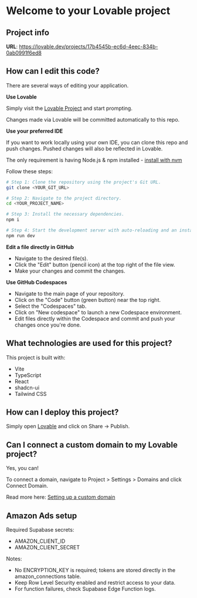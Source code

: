 # Welcome to your Lovable project

## Project info

**URL**: https://lovable.dev/projects/17b4545b-ec6d-4eec-834b-0ab0991f6ed8

## How can I edit this code?

There are several ways of editing your application.

**Use Lovable**

Simply visit the [Lovable Project](https://lovable.dev/projects/17b4545b-ec6d-4eec-834b-0ab0991f6ed8) and start prompting.

Changes made via Lovable will be committed automatically to this repo.

**Use your preferred IDE**

If you want to work locally using your own IDE, you can clone this repo and push changes. Pushed changes will also be reflected in Lovable.

The only requirement is having Node.js & npm installed - [install with nvm](https://github.com/nvm-sh/nvm#installing-and-updating)

Follow these steps:

```sh
# Step 1: Clone the repository using the project's Git URL.
git clone <YOUR_GIT_URL>

# Step 2: Navigate to the project directory.
cd <YOUR_PROJECT_NAME>

# Step 3: Install the necessary dependencies.
npm i

# Step 4: Start the development server with auto-reloading and an instant preview.
npm run dev
```

**Edit a file directly in GitHub**

- Navigate to the desired file(s).
- Click the "Edit" button (pencil icon) at the top right of the file view.
- Make your changes and commit the changes.

**Use GitHub Codespaces**

- Navigate to the main page of your repository.
- Click on the "Code" button (green button) near the top right.
- Select the "Codespaces" tab.
- Click on "New codespace" to launch a new Codespace environment.
- Edit files directly within the Codespace and commit and push your changes once you're done.

## What technologies are used for this project?

This project is built with:

- Vite
- TypeScript
- React
- shadcn-ui
- Tailwind CSS

## How can I deploy this project?

Simply open [Lovable](https://lovable.dev/projects/17b4545b-ec6d-4eec-834b-0ab0991f6ed8) and click on Share -> Publish.

## Can I connect a custom domain to my Lovable project?

Yes, you can!

To connect a domain, navigate to Project > Settings > Domains and click Connect Domain.

Read more here: [Setting up a custom domain](https://docs.lovable.dev/tips-tricks/custom-domain#step-by-step-guide)

## Amazon Ads setup

Required Supabase secrets:
- AMAZON_CLIENT_ID
- AMAZON_CLIENT_SECRET

Notes:
- No ENCRYPTION_KEY is required; tokens are stored directly in the amazon_connections table.
- Keep Row Level Security enabled and restrict access to your data.
- For function failures, check Supabase Edge Function logs.

